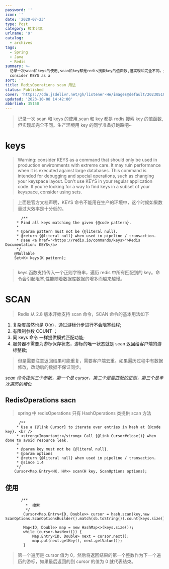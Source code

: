 ```yaml
---
password: ''
icon: ''
date: '2020-07-23'
type: Post
category: 技术分享
urlname: '9'
catalog:
  - archives
tags:
  - Spring
  - Java
  - Redis
summary: >-
  记录一次scan和keys的使用,scan和key都是redis搜索key的值函数,但实现却完全不同。生产环境用key的同学准备好跑路吧~keysWarning:
  consider KEYS as a
sort: ''
title: RedisOperations scan 用法
status: Published
cover: 'https://cdn.jsdelivr.net/gh/listener-He/images@default/202305102218981.png'
updated: '2023-10-08 14:42:00'
abbrlink: 35150
---
```


> 记录一次 scan 和 keys 的使用,scan 和 key 都是 redis 搜索 key 的值函数,但实现却完全不同。生产环境用 key 的同学准备好跑路吧~

# keys

> Warning: consider KEYS as a command that should only be used in production environments with extreme care. It may ruin performance when it is executed against large databases. This command is intended for debugging and special operations, such as changing your keyspace layout. Don't use KEYS in your regular application code. If you're looking for a way to find keys in a subset of your keyspace, consider using sets.

> 上面是官方文档声明，KEYS 命令不能用在生产的环境中，这个时候如果数量过大效率是十分低的。

```text
       /**
	 * Find all keys matching the given {@code pattern}.
	 *
	 * @param pattern must not be {@literal null}.
	 * @return {@literal null} when used in pipeline / transaction.
	 * @see <a href="<https://redis.io/commands/keys>">Redis Documentation: KEYS</a>
	 */
	@Nullable
	Set<K> keys(K pattern);


```

> keys 函数支持传入一个正则字符串，遍历 redis 中所有匹配到的 key。命令会引起阻塞,性能随着数据库数据的增多而越来越慢。

# SCAN

> Redis 从 2.8 版本开始支持 scan 命令，SCAN 命令的基本用法如下

1. 复杂度虽然也是 O(n)，通过游标分步进行不会阻塞线程;
2. 有限制参数 COUNT ；
3. 同 keys 命令 一样提供模式匹配功能;
4. 服务器不需要为游标保存状态，游标的唯一状态就是 scan 返回给客户端的游标整数;

> 但是需要注意返回结果可能重复，需要客户端去重。如果遍历过程中有数据修改，改动后的数据不保证同步。

_scan 命令提供三个参数，第一个是 cursor，第二个是要匹配的正则，第三个是单次遍历的槽位_

## RedisOperations sacn

> spring 中 redisOperations 只有 HashOperations 类提供 scan 方法

```text
      /**
	 * Use a {@link Cursor} to iterate over entries in hash at {@code key}. <br />
	 * <strong>Important:</strong> Call {@link Cursor#close()} when done to avoid resource leak.
	 *
	 * @param key must not be {@literal null}.
	 * @param options
	 * @return {@literal null} when used in pipeline / transaction.
	 * @since 1.4
	 */
	Cursor<Map.Entry<HK, HV>> scan(H key, ScanOptions options);

```

## 使用

```text
       /**
         *  搜索
         */
        Cursor<Map.Entry<ID, Double>> cursor = hash.scan(key,new ScanOptions.ScanOptionsBuilder().match(sb.toString()).count(keys.size()).build());

        Map<ID, Double> map = new HashMap<>(keys.size());
        while (cursor.hasNext()) {
            Map.Entry<ID, Double> next = cursor.next();
            map.put(next.getKey(), next.getValue());
        }

```

> 第一个遍历是 cursor 值为 0，然后将返回结果的第一个整数作为下一个遍历的游标，如果最后返回的到 cursor 的值为 0 就代表结束。
